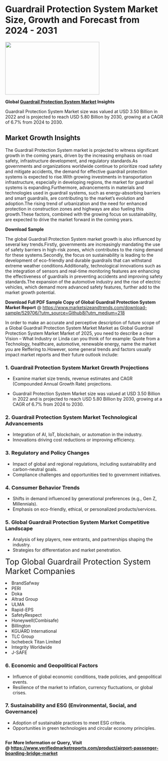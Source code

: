 <H1>Guardrail Protection System Market Size, Growth and Forecast from 2024 - 2031</H1><img class="aligncenter size-medium wp-image-584254" src="https://thirdeyenews.in/wp-content/uploads/2024/09/Global-Market-Research-300x168.jpeg" alt="" width="300" height="168" /><p><strong>Global&nbsp;<a href="https://www.marketsizeandtrends.com/download-sample/529706/?utm_source=Github8j?utm_medium=218">Guardrail Protection System Market</a> Insights</strong></p><p>Guardrail Protection System Market size was valued at USD 3.50 Billion in 2022 and is projected to reach USD 5.80 Billion by 2030, growing at a CAGR of 6.7% from 2024 to 2030.</p><p><h2>Market Growth Insights</h2> <p>The Guardrail Protection System market is projected to witness significant growth in the coming years, driven by the increasing emphasis on road safety, infrastructure development, and regulatory standards.As governments and organizations worldwide continue to prioritize road safety and mitigate accidents, the demand for effective guardrail protection systems is expected to rise.With growing investments in transportation infrastructure, especially in developing regions, the market for guardrail systems is expanding.Furthermore, advancements in materials and technologies used in guardrail systems, such as energy-absorbing barriers and smart guardrails, are contributing to the market’s evolution and adoption.The rising trend of urbanization and the need for enhanced protection in construction zones and highways are also fueling this growth.These factors, combined with the growing focus on sustainability, are expected to drive the market forward in the coming years.</p> <p><strong>Download Sample</strong></p> <p>The global Guardrail Protection System market growth is also influenced by several key trends.Firstly, governments are increasingly mandating the use of safety barriers in high-risk zones, which contributes to the rising demand for these systems.Secondly, the focus on sustainability is leading to the development of eco-friendly and durable guardrails that can withstand extreme weather conditions.Additionally, technological innovations such as the integration of sensors and real-time monitoring features are enhancing the effectiveness of guardrails in preventing accidents and improving safety standards.The expansion of the automotive industry and the rise of electric vehicles, which demand more advanced safety features, further add to the market growth potential.</p> <p><span class=""><strong>Download Full PDF Sample Copy of Global Guardrail Protection System Market Report</strong> @ <a href="https://www.marketsizeandtrends.com/download-sample/529706/?utm_source=Github8j?utm_medium=218" target="_blank">https://www.marketsizeandtrends.com/download-sample/529706/?utm_source=Github8j?utm_medium=218</a></span></p><p>In order to make an accurate and perceptive description of future scope of a Global&nbsp;Guardrail Protection System Market Market as Global&nbsp;Guardrail Protection System Market Market of 2025, you need to describe a clear Vision &ndash; What Industry or Linda can you think of for example: Quote from a Technology, healthcare, automotive, renewable energy, name the market you are Reffering to.However, some general trends and factors usually impact market reports and their future outlook include:</p><h3>1.&nbsp;<strong>Guardrail Protection System Market Growth Projections</strong></h3><ul><li>Examine market size trends, revenue estimates and CAGR (Compounded Annual Growth Rate) projections.</li><li><p>Guardrail Protection System Market size was valued at USD 3.50 Billion in 2022 and is projected to reach USD 5.80 Billion by 2030, growing at a CAGR of 6.7% from 2024 to 2030.</p></li></ul><h3>2.&nbsp;<strong>Guardrail Protection System Market Technological Advancements</strong></h3><ul><li>Integration of AI, IoT, blockchain, or automation in the industry.</li><li>Innovations driving cost reductions or improving efficiency.</li></ul><h3>3.&nbsp;<strong>Regulatory and Policy Changes</strong></h3><ul><li>Impact of global and regional regulations, including sustainability and carbon-neutral goals.</li><li>Compliance challenges and opportunities tied to government initiatives.</li></ul><h3>4.&nbsp;<strong>Consumer Behavior Trends</strong></h3><ul><li>Shifts in demand influenced by generational preferences (e.g., Gen Z, Millennials).</li><li>Emphasis on eco-friendly, ethical, or personalized products/services.</li></ul><h3>5.&nbsp;<strong>Global Guardrail Protection System Market Competitive Landscape</strong></h3><ul><li>Analysis of key players, new entrants, and partnerships shaping the industry.</li><li>Strategies for differentiation and market penetration.</li></ul><p data-pm-slice="1 1 []"><span style="color: inherit; font-family: inherit; font-size: 25px;">Top Global Guardrail Protection System Market Companies</span></p><div class="" data-test-id=""><p><li>BrandSafway</li><li> PERI</li><li> Doka</li><li> Altrad Group</li><li> ULMA</li><li> Rapid-EPS</li><li> SafetyRespect</li><li> Honeywell(Combisafe)</li><li> Billington</li><li> KGUARD International</li><li> TLC Group</li><li> Ischebeck Titan Limited</li><li> Integrity Worldwide</li><li> J-SAFE</li></p></div><h3>6.&nbsp;<strong>Economic and Geopolitical Factors</strong></h3><ul><li>Influence of global economic conditions, trade policies, and geopolitical events.</li><li>Resilience of the market to inflation, currency fluctuations, or global crises.</li></ul><h3>7.&nbsp;<strong>Sustainability and ESG (Environmental, Social, and Governance)</strong></h3><ul><li>Adoption of sustainable practices to meet ESG criteria.</li><li>Opportunities in green technologies and circular economy principles.</li></ul><h2><strong style="font-size: 14px;">For More Information or Query, Visit @&nbsp;</strong><a style="background-color: #ffffff; font-size: 14px;" href="https://www.marketsizeandtrends.com/report/guardrail-protection-system-market/" target="_blank">https://www.verifiedmarketreports.com/product/airport-passenger-boarding-bridge-market</a></h2>